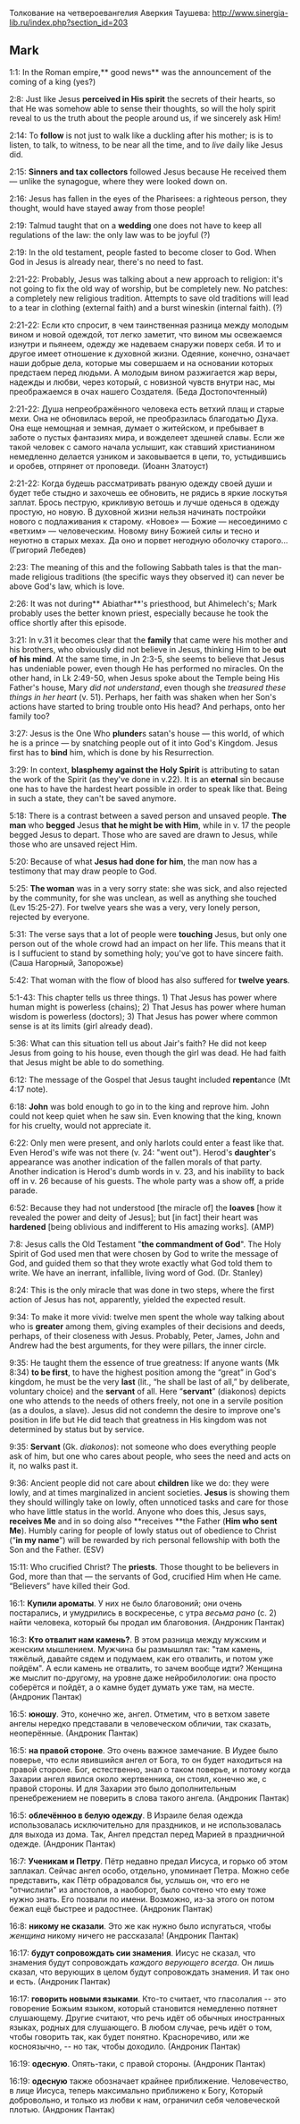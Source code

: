 Толкование на четвероевангелия Аверкия Таушева: 
http://www.sinergia-lib.ru/index.php?section_id=203

## Mark

1:1: In the Roman empire,** good news** was the announcement of the coming of a king (yes?)

2:8: Just like Jesus **perceived in His spirit** the secrets of their hearts, so that He was somehow able to sense their thoughts, so will the holy spirit reveal to us the truth about the people around us, if we sincerely ask Him!

2:14: To **follow** is not just to walk like a duckling after his mother; is is to listen, to talk, to witness, to be near all the time, and to *live* daily like Jesus did.

2:15: **Sinners and tax collectors** followed Jesus because He received them — unlike the synagogue, where they were looked down on.

2:16: Jesus has fallen in the eyes of the Pharisees: a righteous person, they thought, would have stayed away from those people!

2:19: Talmud taught that on a **wedding** one does not have to keep all regulations of the law: the only law was to be joyful (?)

2:19: In the old testament, people fasted to become closer to God. When God in Jesus is already near, there's no need to fast.

2:21-22: Probably, Jesus was talking about a new approach to religion: it's not going to fix the old way of worship, but be completely new. No patches: a completely new religious tradition. Attempts to save old traditions will lead to a tear in clothing (external faith) and a burst wineskin (internal faith). (?)

2:21-22: Если кто спросит, в чем таинственная разница между молодым вином и новой одеждой, тот легко заметит, что вином мы освежаемся изнутри и пьянеем, одежду же надеваем снаружи поверх себя. И то и другое имеет отношение к духовной жизни. Одеяние, конечно, означает наши добрые дела, которые мы совершаем и на основании которых предстаем перед людьми. А молодым вином разжигается жар веры, надежды и любви, через который, с новизной чувств внутри нас, мы преображаемся в очах нашего Создателя. (Беда Достопочтенный)

2:21-22: Душа непреображённого человека есть ветхий плащ и старые мехи. Она не обновилась верой, не преобразилась благодатью Духа. Она еще немощная и земная, думает о житейском, и пребывает в заботе о пустых фантазиях мира, и вожделеет здешней славы. Если же такой человек с самого начала услышит, как ставший христианином немедленно делается узником и заковывается в цепи, то, устыдившись и оробев, отпрянет от проповеди. (Иоанн Златоуст)

2:21-22: Когда будешь рассматривать рваную одежду своей души и будет тебе стыдно и захочешь ее обновить, не рядись в яркие лоскутья заплат. Брось пеструю, крикливую ветошь и лучше оденься в одежду простую, но новую. В духовной жизни нельзя начинать постройки нового с подлаживания к старому. «Новое» — Божие — несоединимо с «ветхим» — человеческим. Новому вину Божией силы и тесно и неуютно в старых мехах. Да оно и порвет негодную оболочку старого… (Григорий Лебедев)

2:23: The meaning of this and the following Sabbath tales is that the man-made religious traditions (the specific ways they observed it) can never be above God's law, which is love.

2:26: It was not during** Abiathar**'s priesthood, but Ahimelech's; Mark probably uses the better known priest, especially because he took the office shortly after this episode.

3:21: In v.31 it becomes clear that the **family** that came were his mother and his brothers, who obviously did not believe in Jesus, thinking Him to be **out of his mind**. At the same time, in Jn 2:3-5, she seems to believe that Jesus has undeniable power, even though He has performed no miracles. On the other hand, in Lk 2:49-50, when Jesus spoke about the Temple being His Father's house, Mary *did not understand*, even though she *treasured these things in her heart* (v. 51). Perhaps, her faith was shaken when her Son's actions have started to bring trouble onto His head? And perhaps, onto her family too?

3:27: Jesus is the One Who **plunder**s satan's house — this world, of which he is a prince — by snatching people out of it into God's Kingdom. Jesus first has to **bind** him, which is done by his Resurrection.

3:29: In context, **blasphemy against the Holy Spirit** is attributing to satan the work of the Spirit (as they've done in v.22). It is an **eternal** sin because one has to have the hardest heart possible in order to speak like that. Being in such a state, they can't be saved anymore.

5:18: There is a contrast between a saved person and unsaved people. **The man** who **begged** Jesus **that he might be with Him**, while in v. 17 the people begged Jesus to depart. Those who are saved are drawn to Jesus, while those who are unsaved reject Him.

5:20: Because of what **Jesus had done for him**, the man now has a testimony that may draw people to God.

5:25: **The woman** was in a very sorry state: she was sick, and also rejected by the community, for she was unclean, as well as anything she touched (Lev 15:25-27). For twelve years she was a very, very lonely person, rejected by everyone.

5:31: The verse says that a lot of people were **touching** Jesus, but only one person out of the whole crowd had an impact on her life. This means that it is I suffucient to stand by something holy; you've got to have sincere faith. (Саша Нагорный, Запорожье)

5:42: That woman with the flow of blood has also suffered for **twelve years**.

5:1-43: This chapter tells us three things. 1) That Jesus has power where human might is powerless (chains); 2) That Jesus has power where human wisdom is powerless (doctors); 3) That Jesus has power where common sense is at its limits (girl already dead).

5:36: What can this situation tell us about Jair's faith? He did not keep Jesus from going to his house, even though the girl was dead. He had faith that Jesus might be able to do something.

6:12: The message of the Gospel that Jesus taught included **repent**ance (Mt 4:17 note).

6:18: **John** was bold enough to go in to the king and reprove him. John could not keep quiet when he saw sin. Even knowing that the king, known for his cruelty, would not appreciate it.

6:22: Only men were present, and only harlots could enter a feast like that. Even Herod's wife was not there (v. 24: "went out"). Herod's **daughter**'s appearance was another indication of the fallen morals of that party. Another indication is Herod's dumb words in v. 23, and his inability to back off in v. 26 because of his guests. The whole party was a show off, a pride parade. 

6:52: Because they had not understood [the miracle of] the **loaves** [how it revealed the power and deity of Jesus]; but [in fact] their heart was **hardened** [being oblivious and indifferent to His amazing works]. (AMP)

7:8: Jesus calls the Old Testament "**the commandment of God**". The Holy Spirit of God used men that were chosen by God to write the message of God, and guided them so that they wrote exactly what God told them to write. We have an inerrant, infallible, living word of God. (Dr. Stanley)

8:24: This is the only miracle that was done in two steps, where the first action of Jesus has not, apparently, yielded the expected result.

9:34: To make it more vivid: twelve men spent the whole way talking about who is **greater** among them, giving examples of their decisions and deeds, perhaps, of their closeness with Jesus. Probably, Peter, James, John and Andrew had the best arguments, for they were pillars, the inner circle.

9:35: He taught them the essence of true greatness: If anyone wants (Mk 8:34) **to be first**, to have the highest position among the “great” in God's kingdom, he must be the very **last** (lit., “he shall be last of all,” by deliberate, voluntary choice) and the **servant** of all. Here “**servant**” (diakonos) depicts one who attends to the needs of others freely, not one in a servile position (as a doulos, a slave). Jesus did not condemn the desire to improve one's position in life but He did teach that greatness in His kingdom was not determined by status but by service.

9:35: **Servant** (Gk. *diakonos*): not someone who does everything people ask of him, but one who cares about people, who sees the need and acts on it, no walks past it.

9:36: Ancient people did not care about **children** like we do: they were lowly, and at times marginalized in ancient societies. **Jesus** is showing them they should willingly take on lowly, often unnoticed tasks and care for those who have little status in the world. Anyone who does this, Jesus says, **receives Me** and in so doing also **receives **the Father (**Him who sent Me**).
Humbly caring for people of lowly status out of obedience to Christ (“**in my name**”) will be rewarded by rich personal fellowship with both the Son and the Father.
(ESV)

15:11: Who crucified Christ? The **priests**. Those thought to be believers in God, more than that — the servants of God, crucified Him when He came. “Believers” have killed their God.

16:1: **Купили ароматы**. У них не было благовоний; они очень постарались, и умудрились в воскресенье, с утра *весьма рано* (с. 2) найти человека, который бы продал им благовония. (Андроник Пантак)

16:3: **Кто отвалит нам камень?**. В этом разница между мужским и женским мышлением. Мужчина бы размышлял так: "там камень, тяжёлый, давайте сядем и подумаем, как его отвалить, и потом уже пойдём". А если камень не отвалить, то зачем вообще идти?
Женщина же мыслит по-другому, на уровне даже нейробилологии: она просто соберётся и пойдёт, а о камне будет думать уже там, на месте. (Андроник Пантак)

16:5: **юношу**. Это, конечно же, ангел. Отметим, что в ветхом завете ангелы нередко представали в человеческом обличии, так сказать, неоперённые. (Андроник Пантак)

16:5: **на правой стороне**. Это очень важное замечание. В Иудее было поверье, что если явившийся ангел от Бога, то он будет находиться на правой стороне. Бог, естественно, знал о таком поверье, и потому когда Захарии ангел явился около жертвенника, он стоял, конечно же, с правой стороны. И для Захарии это было дополнительным пренебрежением не поверить в слова такого ангела. (Андроник Пантак)

16:5: **облечённоо в белую одежду**. В Израиле белая одежда использовалась исключительно для праздников, и не использовалась для выхода из дома. Так, Ангел предстал перед Марией в праздничной одежде. (Андроник Пантак)

16:7: **Ученикам и Петру**. Пётр недавно предал Иисуса, и горько об этом заплакал. Сейчас ангел особо, отдельно, упоминает Петра. Можно себе представить, как Пётр обрадовался бы, услышь он, что его не "отчислили" из апостолов, а наоборот, было сочтено что ему тоже нужно знать. Его позвали по имени. Возможно, из-за этого он потом бежал ещё быстрее и радостнее. (Андроник Пантак)

16:8: **никому не сказали**. Это же как нужно было испугаться, чтобы *женщина* никому ничего не рассказала! (Андроник Пантак)

16:17: **будут сопровождать сии знамения**. Иисус не сказал, что знамения будут сопровождать *каждого верующего всегда*. Он лишь сказал, что верующих в целом будут сопровождать знамения. И так оно и есть. (Андроник Пантак)

16:17: **говорить новыми языками**. Кто-то считает, что гласолалия -- это говорение Божьим языком, который становится немедленно потянет слушающему. Другие считают, что речь идёт об обычных иностранных языках, родных для слушающего. В любом случае, речь идёт о том, чтобы говорить так, как будет понятно. Красноречиво, или же косноязычно, -- но так, чтобы доходило. (Андроник Пантак)

16:19: **одесную**. Опять-таки, с правой стороны. (Андроник Пантак)

16:19: **одесную** также обозначает крайнее приближение. Человечество, в лице Иисуса, теперь максимально приближено к Богу, Который добровольно, и только из любви к нам, ограничил себя человеческой плотью. (Андроник Пантак)
